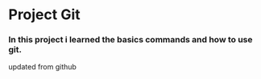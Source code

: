 # Project Git

### In this project i learned the basics commands and how to use git. 

updated from github 

